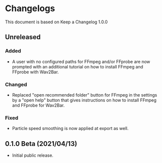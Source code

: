 # Changelogs
This document is based on Keep a Changelog 1.0.0

## Unreleased

### Added
- A user with no configured paths for FFmpeg and/or FFprobe are now prompted with an additional tutorial
on how to install FFmpeg and FFprobe with Wav2Bar.

### Changed
- Replaced "open recommended folder" button for FFmpeg in the settings by a "open help" button
that gives instructions on how to install FFmpeg and FFprobe for Wav2Bar.

### Fixed
- Particle speed smoothing is now applied at export as well.

## 0.1.0 Beta (2021/04/13)
- Initial public release.
